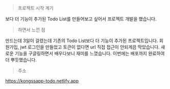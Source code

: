 > 프로젝트 시작 계기

보다 더 기능이 추가된 Todo List를 만들어보고 싶어서 프로젝트 개발을 했습니다. 

> 하면서 느낀 점

만드는데 3일이 걸렸는데 기존의 Todo List보다 더 기능이 추가된 프로젝트입니다.
회원가입, jwt 로그인을 만들었고 토큰이 없다면 url 직접 접근이 안되게끔 막았습니다.
새로운 기능을 구글링하면서 배우다보니 재미를 느꼈습니다. 이번에는 배포까지 완료하여 더 뿌듯했습니다.

> 주소

https://kongssapp-todo.netlify.app
